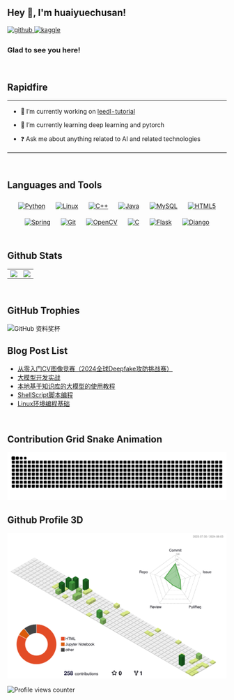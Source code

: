 ## Hey 👋, I'm huaiyuechusan!  

<a href="https://github.com/huaiyuechusan" target="_blank">
<img src=https://img.shields.io/badge/github-%2324292e.svg?&style=for-the-badge&logo=github&logoColor=white alt=github style="margin-bottom: 5px;" />
</a>
<a href="https://www.kaggle.com/sunsanshui" target="_blank">
<img src=https://img.shields.io/badge/kaggle-%2344BAE8.svg?&style=for-the-badge&logo=kaggle&logoColor=white alt=kaggle style="margin-bottom: 5px;" />
</a>  
  
### Glad to see you here!  

<br/>  

## Rapidfire  
<table><tr><td valign="top" width="50%">

- 🔭 I’m currently working on [leedl-tutorial](https://github.com/datawhalechina/leedl-tutorial)  
  

- 🌱 I’m currently learning deep learning and pytorch  
  

- ❓ Ask me about anything related to AI and related technologies  



</td></tr></table>  

<br/>  


## Languages and Tools  
<div align="center">  
<a href="https://www.python.org/" target="_blank"><img style="margin: 10px" src="https://profilinator.rishav.dev/skills-assets/python-original.svg" alt="Python" height="50" /></a>  
<a href="https://www.linux.org/" target="_blank"><img style="margin: 10px" src="https://profilinator.rishav.dev/skills-assets/linux-original.svg" alt="Linux" height="50" /></a>  
<a href="https://www.cplusplus.com/" target="_blank"><img style="margin: 10px" src="https://profilinator.rishav.dev/skills-assets/cplusplus-original.svg" alt="C++" height="50" /></a>  
<a href="https://www.java.com/" target="_blank"><img style="margin: 10px" src="https://profilinator.rishav.dev/skills-assets/java-original-wordmark.svg" alt="Java" height="50" /></a>  
<a href="https://www.mysql.com/" target="_blank"><img style="margin: 10px" src="https://profilinator.rishav.dev/skills-assets/mysql-original-wordmark.svg" alt="MySQL" height="50" /></a>  
<a href="https://en.wikipedia.org/wiki/HTML5" target="_blank"><img style="margin: 10px" src="https://profilinator.rishav.dev/skills-assets/html5-original-wordmark.svg" alt="HTML5" height="50" /></a>  
<a href="https://docs.spring.io/spring-framework/docs/3.0.x/reference/expressions.html#:~:text=The%20Spring%20Expression%20Language%20(SpEL,and%20basic%20string%20templating%20functionality." target="_blank"><img style="margin: 10px" src="https://profilinator.rishav.dev/skills-assets/springio-icon.svg" alt="Spring" height="50" /></a>  
<a href="https://github.com/" target="_blank"><img style="margin: 10px" src="https://profilinator.rishav.dev/skills-assets/git-scm-icon.svg" alt="Git" height="50" /></a>  
<a href="https://opencv.org/" target="_blank"><img style="margin: 10px" src="https://profilinator.rishav.dev/skills-assets/opencv-icon.svg" alt="OpenCV" height="50" /></a>  
<a href="https://www.cprogramming.com/" target="_blank"><img style="margin: 10px" src="https://profilinator.rishav.dev/skills-assets/c-original.svg" alt="C" height="50" /></a>  
<a href="https://flask.palletsprojects.com/" target="_blank"><img style="margin: 10px" src="https://profilinator.rishav.dev/skills-assets/flask.png" alt="Flask" height="50" /></a>  
<a href="https://www.djangoproject.com/" target="_blank"><img style="margin: 10px" src="https://profilinator.rishav.dev/skills-assets/django-original.svg" alt="Django" height="50" /></a>  
</div>  
 

<br/>  


## Github Stats  
<table><tr><td valign="top" width="50%">

<div align="right"><img src="https://github-readme-stats.vercel.app/api?username=huaiyuechusan&show_icons=true&count_private=true&hide_border=true" align="right" /></div>

</td><td valign="top" width="50%">

<div align="right"><img src="https://github-readme-stats.vercel.app/api/top-langs/?username=huaiyuechusan&hide_border=true&layout=compact" align="right" /></div>

</td></tr></table>  

<br/>  

## GitHub Trophies
![GitHub 资料奖杯](https://github-profile-trophy.vercel.app/?username=huaiyuechusan)
<br/> 

## Blog Post List
<!-- BLOG-POST-LIST:START -->
- [从零入门CV图像竞赛（2024全球Deepfake攻防挑战赛）](https://huaiyuechusan.gitee.io/archives/c3b7887e.html)
- [大模型开发实战](https://huaiyuechusan.gitee.io/archives/763f7a6d.html)
- [本地基于知识库的大模型的使用教程](https://huaiyuechusan.gitee.io/archives/9ac21f23.html)
- [ShellScript脚本编程](https://huaiyuechusan.gitee.io/archives/d8093044.html)
- [Linux环境编程基础](https://huaiyuechusan.gitee.io/archives/3cc384d0.html)
<!-- BLOG-POST-LIST:END -->  


<br/> 

## Contribution Grid Snake Animation
<picture>
  <source media="(prefers-color-scheme: dark)" srcset="https://raw.githubusercontent.com/huaiyuechusan/huaiyuechusan/output/github-contribution-grid-snake-dark.svg">
  <source media="(prefers-color-scheme: light)" srcset="https://raw.githubusercontent.com/huaiyuechusan/huaiyuechusan/output/github-contribution-grid-snake.svg">
  <img alt="github contribution grid snake animation" src="https://raw.githubusercontent.com/huaiyuechusan/huaiyuechusan/output/github-contribution-grid-snake.svg">
</picture>

<br/> 

## Github Profile 3D
<picture>
  <source media="(prefers-color-scheme: dark)" srcset="https://raw.githubusercontent.com/huaiyuechusan/huaiyuechusan/main/profile-3d-contrib/profile-night-rainbow.svg">
  <source media="(prefers-color-scheme: light)" srcset="https://raw.githubusercontent.com/huaiyuechusan/huaiyuechusan/main/profile-3d-contrib/profile-green-animate.svg">
  <img alt="Github Profile 3D" src="https://raw.githubusercontent.com/huaiyuechusan/huaiyuechusan/main/profile-3d-contrib/profile-green-animate.svg">
</picture>

<br />

![Profile views counter](https://komarev.com/ghpvc/?username=huaiyuechusan&&style=flat-square)  







